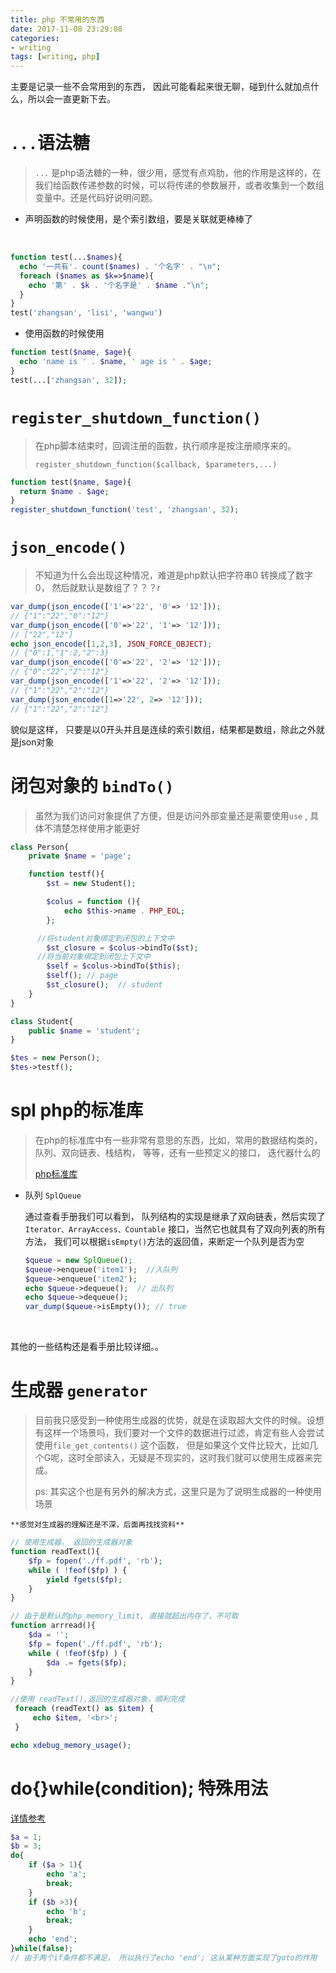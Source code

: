 ```yaml
---
title: php 不常用的东西
date: 2017-11-08 23:29:08
categories:
- writing
tags: [writing, php]
---
```


主要是记录一些不会常用到的东西， 因此可能看起来很无聊，碰到什么就加点什么，所以会一直更新下去。

<!-- more -->

# `...`语法糖

> `...`  是php语法糖的一种，很少用，感觉有点鸡肋，他的作用是这样的，在我们给函数传递参数的时候，可以将传递的参数展开，或者收集到一个数组变量中。还是代码好说明问题。

- 声明函数的时候使用，是个索引数组，要是关联就更棒棒了

  ​

```PHP
function test(...$names){
  echo '一共有'. count($names) . '个名字' . "\n";
  foreach ($names as $k=>$name){
    echo '第' . $k . '个名字是' . $name ."\n";
  }
}
test('zhangsan', 'lisi', 'wangwu')
```

- 使用函数的时候使用

```php
function test($name, $age){
  echo 'name is ' . $name, ' age is ' . $age;
}
test(...['zhangsan', 32]);
```

# `register_shutdown_function()`

> 在php脚本结束时，回调注册的函数，执行顺序是按注册顺序来的。
>
> `register_shutdown_function($callback, $parameters,...)`

```php
function test($name, $age){
  return $name . $age;
}
register_shutdown_function('test', 'zhangsan', 32);
```

# `json_encode()`

> 不知道为什么会出现这种情况，难道是php默认把字符串0 转换成了数字0， 然后就默认是数组了？？？r

```php
var_dump(json_encode(['1'=>'22', '0'=> '12']));
// {"1":"22","0":"12"}
var_dump(json_encode(['0'=>'22', '1'=> '12']));
// ["22","12"]
echo json_encode([1,2,3], JSON_FORCE_OBJECT);
// {"0":1,"1":2,"2":3}
var_dump(json_encode(['0'=>'22', '2'=> '12']));
// {"0":"22","2":"12"}
var_dump(json_encode(['1'=>'22', '2'=> '12']));
// {"1":"22","2":"12"}
var_dump(json_encode([1=>'22', 2=> '12']));
// {"1":"22","2":"12"}
```

貌似是这样， 只要是以0开头并且是连续的索引数组，结果都是数组，除此之外就是json对象

# 闭包对象的 `bindTo()`

> 虽然为我们访问对象提供了方便，但是访问外部变量还是需要使用`use` , 具体不清楚怎样使用才能更好
>

```php
class Person{
    private $name = 'page';

    function testf(){
        $st = new Student();

        $colus = function (){
            echo $this->name . PHP_EOL;
        };

      //将student对象绑定到闭包的上下文中
        $st_closure = $colus->bindTo($st);
      //将当前对象绑定到闭包上下文中
        $self = $colus->bindTo($this);
        $self(); // page
        $st_closure();  // student
    }
}

class Student{
    public $name = 'student';
}

$tes = new Person();
$tes->testf();
```

# spl php的标准库

> 在php的标准库中有一些非常有意思的东西，比如，常用的数据结构类的， 队列、双向链表、栈结构， 等等，还有一些预定义的接口， 迭代器什么的
>
> [php标准库](http://php.net/manual/zh/book.spl.php)

- 队列   `SplQueue`

  通过查看手册我们可以看到， 队列结构的实现是继承了双向链表，然后实现了 `Iterator、ArrayAccess、Countable` 接口，当然它也就具有了双向列表的所有方法， 我们可以根据`isEmpty()`方法的返回值，来断定一个队列是否为空

  ```php
  $queue = new SplQueue();
  $queue->enqueue('item1');  //入队列
  $queue->enqueue('item2');
  echo $queue->dequeue();  // 出队列
  echo $queue->dequeue();
  var_dump($queue->isEmpty()); // true
  ```

  ​

其他的一些结构还是看手册比较详细。。

# 生成器 `generator`

> 目前我只感受到一种使用生成器的优势，就是在读取超大文件的时候。设想有这样一个场景吗，我们要对一个文件的数据进行过滤，肯定有些人会尝试使用`file_get_contents()` 这个函数， 但是如果这个文件比较大，比如几个G呢，这时全部读入，无疑是不现实的，这时我们就可以使用生成器来完成。
>
> ps: 其实这个也是有另外的解决方式，这里只是为了说明生成器的一种使用场景

    **感觉对生成器的理解还是不深，后面再找找资料**

```php
// 使用生成器， 返回的生成器对象
function readText(){
    $fp = fopen('./ff.pdf', 'rb');
    while ( !feof($fp) ) {
        yield fgets($fp);
    }
}

// 由于是默认的php_memory_limit, 直接就超出内存了，不可取
function arrread(){
    $da = '';
    $fp = fopen('./ff.pdf', 'rb');
    while ( !feof($fp) ) {
        $da .= fgets($fp);
    }
}

//使用 readText(),返回的生成器对象，顺利完成
 foreach (readText() as $item) {
     echo $item, '<br>';
 }

echo xdebug_memory_usage();
```

# do{}while(condition); 特殊用法

[详情参考](http://blog.csdn.net/huqinwei987/article/details/26290575)

```php
$a = 1;
$b = 3;
do{
    if ($a > 1){
        echo 'a';
        break;
    }
    if ($b >3){
        echo 'b';
        break;
    }
    echo 'end';
}while(false);
// 由于两个if条件都不满足， 所以执行了echo 'end'; 这从某种方面实现了goto的作用
```